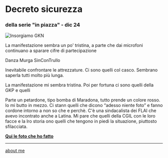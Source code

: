 # Decreto sicurezza 
### della serie "in piazza" - dic 24 
 
![](https://i.postimg.cc/QCpbhfF7/Screenshot-2024-12-31-123023.png "Insorgiamo GKN")  
 
La manifestazione sembra un po' tristina, a parte che dai microfoni continuano a sparare cifre di partecipazione

Danza Murga SinConTrullo

Inevitabile confrontare le attrezzature. Ci sono quelli col casco. Sembrano saperla tutti molto più lunga.

La manifestazione mi sembra tristina. Poi per fortuna ci sono quelli della GKP e quelli

Parte un petardone, tipo bomba di Maradona, tutto prende un colore rosso. Io mi butto in mezzo. Ci stann quelli che dicono “adesso niente foto” e fanno cordone intorno a non so che e perchè. 
 C'è una sindacalista dei FLAI che avevo incontrato anche a Latina. Mi pare che quelli della CGIL con le loro facce e la lro storia ono quelli che tengono in piedi la situazione, piuttosto sfilacciata.  

[**Qui le foto che ho fatto**](https://www.flickr.com/gp/cacioman/93yi6Y6M0c)  

---  
[about me](https://about.me/cacioman) 

